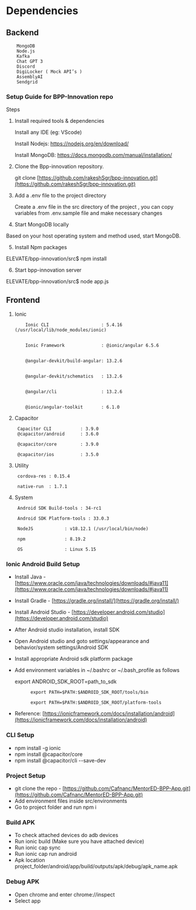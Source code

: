 # Dependencies

	


## Backend

    	MongoDB
        Node.js
        Kafka
        Chat GPT 3
		Discord
		DigiLocker ( Mock API’s )
		AssemblyAI
		Sendgrid 


### Setup Guide for BPP-Innovation repo

Steps

1. Install required tools & dependencies


    Install any IDE (eg: VScode)


    Install Nodejs: https://nodejs.org/en/download/


    Install MongoDB: https://docs.mongodb.com/manual/installation/

2. Clone the Bpp-innovation repository.

	git clone [https://github.com/rakeshSgr/bpp-innovation.git](https://github.com/rakeshSgr/bpp-innovation.git)

3. Add a .env file to the project directory

	

	Create a .env file in the src directory of the project , you can copy variables from .env.sample file and make necessary changes

	

4. Start MongoDB locally

Based on your host operating system and method used, start MongoDB.

5. Install Npm packages

ELEVATE/bpp-innovation/src$ npm install	

6. Start bpp-innovation server

ELEVATE/bpp-innovation/src$ node app.js	


## Frontend	



1. Ionic

           Ionic CLI                    : 5.4.16 (/usr/local/lib/node_modules/ionic)                                                    


           Ionic Framework              : @ionic/angular 6.5.6                                                      


           @angular-devkit/build-angular: 13.2.6                                                         


           @angular-devkit/schematics   : 13.2.6                                                         


           @angular/cli                 : 13.2.6                                                                 


           @ionic/angular-toolkit       : 6.1.0    

2. Capacitor

        Capacitor CLI           : 3.9.0         
        @capacitor/android      : 3.6.0                                                          
      	
        @capacitor/core         : 3.9.0                                                                             

       	@capacitor/ios          : 3.5.0   

3. Utility

   		cordova-res : 0.15.4                                                                            

   		native-run  : 1.7.1   



4. System

        Android SDK Build-tools : 34-rc1                    

        Android SDK Platform-tools : 33.0.3         
        
        NodeJS            : v18.12.1 (/usr/local/bin/node)     
        
        npm               : 8.19.2                    

        OS                : Linux 5.15   


                                                                             


### Ionic Android Build Setup



* Install Java - [https://www.oracle.com/java/technologies/downloads/#java11](https://www.oracle.com/java/technologies/downloads/#java11)
* Install Gradle - [https://gradle.org/install/](https://gradle.org/install/)
* Install Android Studio - [https://developer.android.com/studio](https://developer.android.com/studio)
*  After Android studio installation, install SDK
* Open Android studio and goto settings/appearance and behavior/system settings/Android SDK
* Install appropriate Android sdk platform package
* Add environment variables in ~/.bashrc or ~/.bash_profile as follows 

 	export ANDROID_SDK_ROOT=path_to_sdk                                                                

            export PATH=$PATH:$ANDROID_SDK_ROOT/tools/bin                                                                

            export PATH=$PATH:$ANDROID_SDK_ROOT/platform-tools 



* Reference: [https://ionicframework.com/docs/installation/android](https://ionicframework.com/docs/installation/android)


### CLI Setup



* npm install -g ionic
* npm install @capacitor/core
* npm install @capacitor/cli --save-dev


### Project Setup



* git clone the repo - [https://github.com/Cafnanc/MentorED-BPP-App.git](https://github.com/Cafnanc/MentorED-BPP-App.git)
* Add environment files inside src/environments
* Go to project folder and run npm i 


### Build APK



* To check attached devices do adb devices 
* Run ionic build (Make sure you have attached device)
* Run ionic cap sync
* Run ionic cap run android
* Apk location project_folder/android/app/build/outputs/apk/debug/apk_name.apk


### Debug APK



* Open chrome and enter chrome://inspect
* Select app
